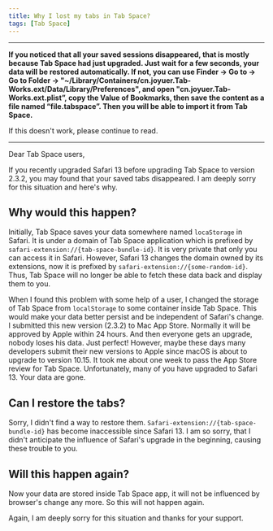 ```yaml
---
title: Why I lost my tabs in Tab Space?
tags: [Tab Space]
---
```




---

**If you noticed that all your saved sessions disappeared, that is mostly because Tab Space had just upgraded. Just wait for a few seconds, your data will be restored automatically. If not, you can use Finder -> Go to -> Go to Folder -> "~/Library/Containers/cn.joyuer.Tab-Works.ext/Data/Library/Preferences", and open "cn.joyuer.Tab-Works.ext.plist”, copy the Value of Bookmarks, then save the content as a file named “file.tabspace”. Then you will be able to import it from Tab Space.**

If this doesn't work, please continue to read. 

---



Dear Tab Space users,

If you recently upgraded Safari 13 before upgrading Tab Space to version 2.3.2, you may found that your saved tabs disappeared. I am deeply sorry for this situation and here's why.

## Why would this happen?

Initially, Tab Space saves your data somewhere named `locaStorage` in Safari. It is under a domain of Tab Space application which is prefixed by `safari-extension://{tab-space-bundle-id}`. It is very private that only you can access it in Safari. However, Safari 13 changes the domain owned by its extensions, now it is prefixed by `safari-extension://{some-random-id}`. Thus, Tab Space will no longer be able to fetch these data back and display them to you.

When I found this problem with some help of a user, I changed the storage of Tab Space from `localStorage` to some container inside Tab Space. This would make your data better persist and be independent of Safari's change. I submitted this new version (2.3.2) to Mac App Store. Normally it will be approved by Apple within 24 hours. And then everyone gets an upgrade, nobody loses his data. Just perfect! However, maybe these days many developers submit their new versions to Apple since macOS is about to upgrade to version 10.15. It took me about one week to pass the App Store review for Tab Space. Unfortunately, many of you have upgraded to Safari 13. Your data are gone.

## Can I restore the tabs?

Sorry, I didn't find a way to restore them. `Safari-extension://{tab-space-bundle-id}` has become inaccessible since Safari 13. I am so sorry, that I didn't anticipate the influence of Safari's upgrade in the beginning, causing these trouble to you. 

## Will this happen again?

Now your data are stored inside Tab Space app, it will not be influenced by browser's change any more. So this will not happen again.

Again, I am deeply sorry for this situation and thanks for your support.
